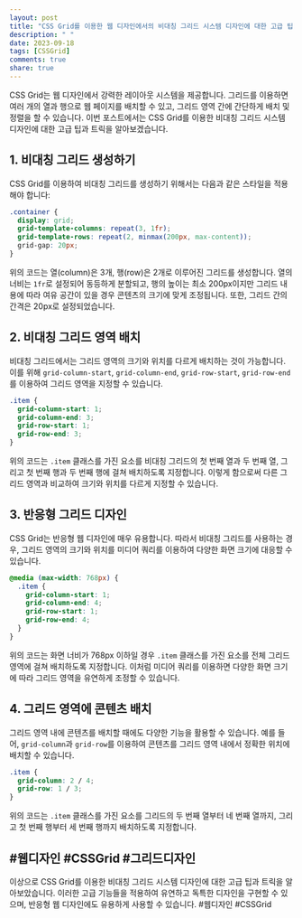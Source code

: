 ```yaml
---
layout: post
title: "CSS Grid를 이용한 웹 디자인에서의 비대칭 그리드 시스템 디자인에 대한 고급 팁과 트릭"
description: " "
date: 2023-09-18
tags: [CSSGrid]
comments: true
share: true
---
```


CSS Grid는 웹 디자인에서 강력한 레이아웃 시스템을 제공합니다. 그리드를 이용하면 여러 개의 열과 행으로 웹 페이지를 배치할 수 있고, 그리드 영역 간에 간단하게 배치 및 정렬을 할 수 있습니다. 이번 포스트에서는 CSS Grid를 이용한 비대칭 그리드 시스템 디자인에 대한 고급 팁과 트릭을 알아보겠습니다.

## 1. 비대칭 그리드 생성하기

CSS Grid를 이용하여 비대칭 그리드를 생성하기 위해서는 다음과 같은 스타일을 적용해야 합니다:

```css
.container {
  display: grid;
  grid-template-columns: repeat(3, 1fr);
  grid-template-rows: repeat(2, minmax(200px, max-content));
  grid-gap: 20px;
}
```

위의 코드는 열(column)은 3개, 행(row)은 2개로 이루어진 그리드를 생성합니다. 열의 너비는 `1fr`로 설정되어 동등하게 분할되고, 행의 높이는 최소 200px이지만 그리드 내용에 따라 여유 공간이 있을 경우 콘텐츠의 크기에 맞게 조정됩니다. 또한, 그리드 간의 간격은 20px로 설정되었습니다.

## 2. 비대칭 그리드 영역 배치

비대칭 그리드에서는 그리드 영역의 크기와 위치를 다르게 배치하는 것이 가능합니다. 이를 위해 `grid-column-start`, `grid-column-end`, `grid-row-start`, `grid-row-end`를 이용하여 그리드 영역을 지정할 수 있습니다.

```css
.item {
  grid-column-start: 1;
  grid-column-end: 3;
  grid-row-start: 1;
  grid-row-end: 3;
}
```

위의 코드는 `.item` 클래스를 가진 요소를 비대칭 그리드의 첫 번째 열과 두 번째 열, 그리고 첫 번째 행과 두 번째 행에 걸쳐 배치하도록 지정합니다. 이렇게 함으로써 다른 그리드 영역과 비교하여 크기와 위치를 다르게 지정할 수 있습니다.

## 3. 반응형 그리드 디자인

CSS Grid는 반응형 웹 디자인에 매우 유용합니다. 따라서 비대칭 그리드를 사용하는 경우, 그리드 영역의 크기와 위치를 미디어 쿼리를 이용하여 다양한 화면 크기에 대응할 수 있습니다.

```css
@media (max-width: 768px) {
  .item {
    grid-column-start: 1;
    grid-column-end: 4;
    grid-row-start: 1;
    grid-row-end: 4;
  }
}
```

위의 코드는 화면 너비가 768px 이하일 경우 `.item` 클래스를 가진 요소를 전체 그리드 영역에 걸쳐 배치하도록 지정합니다. 이처럼 미디어 쿼리를 이용하면 다양한 화면 크기에 따라 그리드 영역을 유연하게 조정할 수 있습니다.

## 4. 그리드 영역에 콘텐츠 배치

그리드 영역 내에 콘텐츠를 배치할 때에도 다양한 기능을 활용할 수 있습니다. 예를 들어, `grid-column`과 `grid-row`를 이용하여 콘텐츠를 그리드 영역 내에서 정확한 위치에 배치할 수 있습니다.

```css
.item {
  grid-column: 2 / 4;
  grid-row: 1 / 3;
}
```

위의 코드는 `.item` 클래스를 가진 요소를 그리드의 두 번째 열부터 네 번째 열까지, 그리고 첫 번째 행부터 세 번째 행까지 배치하도록 지정합니다.

## #웹디자인 #CSSGrid #그리드디자인

이상으로 CSS Grid를 이용한 비대칭 그리드 시스템 디자인에 대한 고급 팁과 트릭을 알아보았습니다. 이러한 고급 기능들을 적용하여 유연하고 독특한 디자인을 구현할 수 있으며, 반응형 웹 디자인에도 유용하게 사용할 수 있습니다. #웹디자인 #CSSGrid